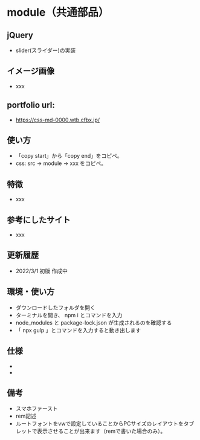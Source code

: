 # module（共通部品）

## jQuery

- slider(スライダー)の実装

## イメージ画像

- xxx

## portfolio url:

- https://css-md-0000.wtb.cfbx.jp/

## 使い方

- 「copy start」から「copy end」をコピペ。
- css: src -> module -> xxx をコピペ。

## 特徴
- xxx

## 参考にしたサイト
- xxx

## 更新履歴

- 2022/3/1 初版 作成中

## 環境・使い方

- ダウンロードしたフォルダを開く
- ターミナルを開き、 npm i とコマンドを入力
- node_modules と package-lock.json が生成されるのを確認する
- 「 npx gulp 」とコマンドを入力すると動き出します

## 仕様
- 
- 

## 備考
- スマホファースト
- rem記述
- ルートフォントをvwで設定していることからPCサイズのレイアウトをタブレットで表示させることが出来ます（remで書いた場合のみ）。
